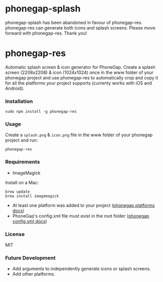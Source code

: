 # phonegap-splash

phonegap-splash has been abandoned in favour of phonegap-res. phonegap-res can generate both icons and splash screens. Please move forward with phonegap-res. Thank you!

# phonegap-res

Automatic splash screen & icon generator for PhoneGap. Create a splash screen (2208x2208) & icon (1024x1024) once in the www folder of your phonegap project and use phonegap-res to automatically crop and copy it for all the platforms your project supports (currenty works with iOS and Android).

### Installation

    sudo npm install -g phonegap-res

### Usage

Create a ```splash.png``` & ```icon.png``` file in the www folder of your phonegap project and run:

    phonegap-res

### Requirements

- ImageMagick

Install on a Mac:

    brew update
    brew install imagemagick

- At least one platform was added to your project ([phonegap platforms docs](http://phonegap.apache.org/docs/en/3.4.0/guide_platforms_index.md.html#Platform%20Guides))
- PhoneGap's config.xml file must exist in the root folder ([phonegap config.xml docs](http://phonegap.apache.org/docs/en/3.4.0/config_ref_index.md.html#The%20config.xml%20File))

### License

MIT

### Future Development

- Add arguments to independently generate icons or splash screens.
- Add other platforms.